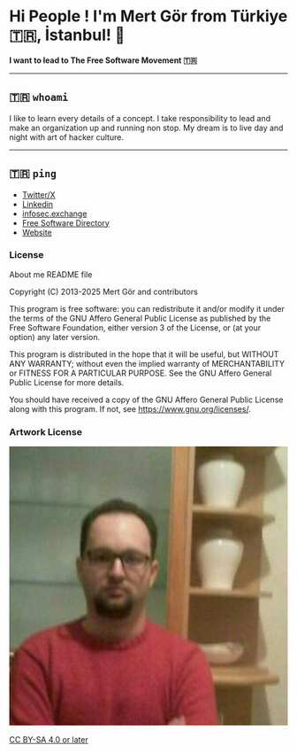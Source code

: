 # Hi People ! I'm Mert Gör from Türkiye 🇹🇷, İstanbul! 👋

**I want to lead to The Free Software Movement 🇹🇷**

---

## 🇹🇷 ```whoami```

I like to learn every details of a concept. I take responsibility to lead and make an organization up and running non stop. My dream is to live day and night with art of hacker culture.

---

## 🇹🇷 ```ping```

- [Twitter/X](https://x.com/MertGor)
- [Linkedin](https://www.linkedin.com/in/hwpplayer1/)
- [infosec.exchange](https://infosec.exchange/@hwpplayer1)
- [Free Software Directory](https://directory.fsf.org/wiki/User:Mertgor)
- [Website](https://mertgor.xyz)

### License

About me README file

Copyright (C) 2013-2025 Mert Gör and contributors

This program is free software: you can redistribute it and/or modify
it under the terms of the GNU Affero General Public License as published
by the Free Software Foundation, either version 3 of the License, or
(at your option) any later version.

This program is distributed in the hope that it will be useful,
but WITHOUT ANY WARRANTY; without even the implied warranty of
MERCHANTABILITY or FITNESS FOR A PARTICULAR PURPOSE.  See the
GNU Affero General Public License for more details.

You should have received a copy of the GNU Affero General Public License
along with this program.  If not, see <https://www.gnu.org/licenses/>.

### Artwork License

![Mert Gör](img/mertgor_resim.jpg)

[CC BY-SA 4.0 or later](by-sa.markdown)

